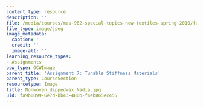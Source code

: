 ```yaml
---
content_type: resource
description: ''
file: /media/courses/mas-962-special-topics-new-textiles-spring-2010/fa9b00996e7dbb43480bf4eb865ec455_Nonwoven_dippedwax_Nadia.jpg
file_type: image/jpeg
image_metadata:
  caption: ''
  credit: ''
  image-alt: ''
learning_resource_types:
- Assignments
ocw_type: OCWImage
parent_title: 'Assignment 7: Tunable Stiffness Materials'
parent_type: CourseSection
resourcetype: Image
title: Nonwoven_dippedwax_Nadia.jpg
uid: fa9b0099-6e7d-bb43-480b-f4eb865ec455
---
```

